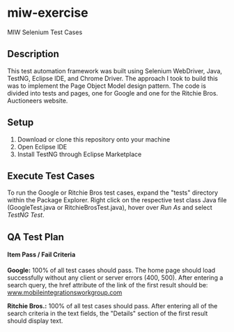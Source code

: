# miw-exercise
MIW Selenium Test Cases

## Description
This test automation framework was built using Selenium WebDriver, Java, TestNG, Eclipse IDE, and Chrome Driver. The approach I took to build this was to implement the Page Object Model design pattern. The code is divided into tests and pages, one for Google and one for the Ritchie Bros. Auctioneers website. 

## Setup
1. Download or clone this repository onto your machine
2. Open Eclipse IDE
3. Install TestNG through Eclipse Marketplace

## Execute Test Cases
To run the Google or Ritchie Bros test cases, expand the "tests" directory within the Package Explorer. Right click on the respective test class Java file (GoogleTest.java or RitchieBrosTest.java), hover over <i>Run As</i> and select <i>TestNG Test</i>.

## QA Test Plan

#### Item Pass / Fail Criteria

<b>Google:</b>
100% of all test cases should pass. The home page should load successfully without any client or server errors (400, 500). After entering a search query, the href attribute of the link of the first result should be: www.mobileintegrationsworkgroup.com

<b>Ritchie Bros.:</b>
100% of all test cases should pass. After entering all of the search criteria in the text fields, the "Details" section of the first result should display text.
